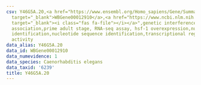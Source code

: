```yaml
---
csv: Y46G5A.20,<a href="https://www.ensembl.org/Homo_sapiens/Gene/Summary?db=core;g=WBGene00012910"
  target="_blank">WBGene00012910</a>,<a href="https://www.ncbi.nlm.nih.gov/pubmed/30894454"
  target="_blank"><i class="fas fa-file"></i></a>",genetic interference,functional
  association,prime adult stage, RNA-seq assay, hsf-1 overexpression,nucleotide sequence
  identification,nucleotide sequence identification,transcriptional regulation,up-regulates
  activity
data_alias: Y46G5A.20
data_id: WBGene00012910
data_numevidence: 1
data_species: Caenorhabditis elegans
data_taxid: '6239'
title: Y46G5A.20
---
```

